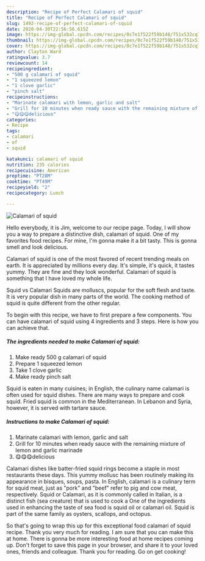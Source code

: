 ```yaml
---
description: "Recipe of Perfect Calamari of squid"
title: "Recipe of Perfect Calamari of squid"
slug: 1492-recipe-of-perfect-calamari-of-squid
date: 2020-04-30T22:56:56.615Z
image: https://img-global.cpcdn.com/recipes/0c7e1f522f59b148/751x532cq70/calamari-of-squid-recipe-main-photo.jpg
thumbnail: https://img-global.cpcdn.com/recipes/0c7e1f522f59b148/751x532cq70/calamari-of-squid-recipe-main-photo.jpg
cover: https://img-global.cpcdn.com/recipes/0c7e1f522f59b148/751x532cq70/calamari-of-squid-recipe-main-photo.jpg
author: Clayton Ward
ratingvalue: 3.7
reviewcount: 14
recipeingredient:
- "500 g calamari of squid"
- "1 squeezed lemon"
- "1 clove garlic"
- "pinch salt"
recipeinstructions:
- "Marinate calamari with lemon, garlic and salt"
- "Grill for 10 minutes when ready sauce with the remaining mixture of lemon and garlic marinade"
- "😋😋😋delicious"
categories:
- Recipe
tags:
- calamari
- of
- squid

katakunci: calamari of squid 
nutrition: 235 calories
recipecuisine: American
preptime: "PT28M"
cooktime: "PT49M"
recipeyield: "2"
recipecategory: Lunch

---
```



![Calamari of squid](https://img-global.cpcdn.com/recipes/0c7e1f522f59b148/751x532cq70/calamari-of-squid-recipe-main-photo.jpg)

Hello everybody, it is Jim, welcome to our recipe page. Today, I will show you a way to prepare a distinctive dish, calamari of squid. One of my favorites food recipes. For mine, I'm gonna make it a bit tasty. This is gonna smell and look delicious.

Calamari of squid is one of the most favored of recent trending meals on earth. It is appreciated by millions every day. It's simple, it's quick, it tastes yummy. They are fine and they look wonderful. Calamari of squid is something that I have loved my whole life.

Squid vs Calamari Squids are molluscs, popular for the soft flesh and taste. It is very popular dish in many parts of the world. The cooking method of squid is quite different from the other regular.


To begin with this recipe, we have to first prepare a few components. You can have calamari of squid using 4 ingredients and 3 steps. Here is how you can achieve that.

<!--inarticleads1-->

##### The ingredients needed to make Calamari of squid:

1. Make ready 500 g calamari of squid
1. Prepare 1 squeezed lemon
1. Take 1 clove garlic
1. Make ready pinch salt


Squid is eaten in many cuisines; in English, the culinary name calamari is often used for squid dishes. There are many ways to prepare and cook squid. Fried squid is common in the Mediterranean. In Lebanon and Syria, however, it is served with tartare sauce. 

<!--inarticleads2-->

##### Instructions to make Calamari of squid:

1. Marinate calamari with lemon, garlic and salt
1. Grill for 10 minutes when ready sauce with the remaining mixture of lemon and garlic marinade
1. 😋😋😋delicious


Calamari dishes like batter-fried squid rings become a staple in most restaurants these days. This yummy mollusc has been routinely making its appearance in bisques, soups, pasta. In English, calamari is a culinary term for squid meat, just as &#34;pork&#34; and &#34;beef&#34; refer to pig and cow meat, respectively. Squid or Calamari, as it is commonly called in Italian, is a distinct fish (sea creature) that is used to cook a One of the ingredients used in enhancing the taste of sea food is squid oil or calamari oil. Squid is part of the same family as oysters, scallops, and octopus. 

So that's going to wrap this up for this exceptional food calamari of squid recipe. Thank you very much for reading. I am sure that you can make this at home. There is gonna be more interesting food at home recipes coming up. Don't forget to save this page in your browser, and share it to your loved ones, friends and colleague. Thank you for reading. Go on get cooking!
